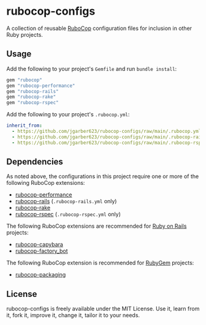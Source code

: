 # rubocop-configs

A collection of reusable [RuboCop](https://rubocop.org) configuration files for inclusion in other Ruby projects.

## Usage

Add the following to your project's `Gemfile` and run `bundle install`:

```ruby
gem "rubocop"
gem "rubocop-performance"
gem "rubocop-rails"
gem "rubocop-rake"
gem "rubocop-rspec"
```

Add the following to your project's `.rubocop.yml`:

```yaml
inherit_from:
  - https://github.com/jgarber623/rubocop-configs/raw/main/.rubocop.yml
  - https://github.com/jgarber623/rubocop-configs/raw/main/.rubocop-rails.yml
  - https://github.com/jgarber623/rubocop-configs/raw/main/.rubocop-rspec.yml
```

## Dependencies

As noted above, the configurations in this project require one or more of the following RuboCop extensions:

- [rubocop-performance](https://rubygems.org/gems/rubocop-performance)
- [rubocop-rails](https://rubygems.org/gems/rubocop-rails) (`.rubocop-rails.yml` only)
- [rubocop-rake](https://rubygems.org/gems/rubocop-rake)
- [rubocop-rspec](https://rubygems.org/gems/rubocop-rspec) (`.rubocop-rspec.yml` only)

The following RuboCop extensions are recommended for [Ruby on Rails](https://rubyonrails.org) projects:

- [rubocop-capybara](https://github.com/rubocop/rubocop-capybara)
- [rubocop-factory_bot](https://github.com/rubocop/rubocop-factory_bot)

The following RuboCop extension is recommended for [RubyGem](https://rubygems.org) projects:

- [rubocop-packaging](https://rubygems.org/gems/rubocop-packaging)

## License

rubocop-configs is freely available under the MIT License. Use it, learn from it, fork it, improve it, change it, tailor it to your needs.
